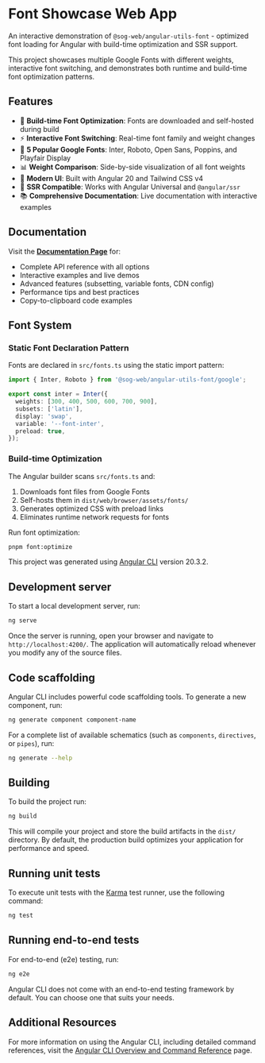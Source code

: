 # Font Showcase Web App

An interactive demonstration of `@sog-web/angular-utils-font` - optimized font loading for Angular with build-time optimization and SSR support.

This project showcases multiple Google Fonts with different weights, interactive font switching, and demonstrates both runtime and build-time font optimization patterns.

## Features

- 🚀 **Build-time Font Optimization**: Fonts are downloaded and self-hosted during build
- ⚡ **Interactive Font Switching**: Real-time font family and weight changes
- 🎨 **5 Popular Google Fonts**: Inter, Roboto, Open Sans, Poppins, and Playfair Display
- 📊 **Weight Comparison**: Side-by-side visualization of all font weights
- 💅 **Modern UI**: Built with Angular 20 and Tailwind CSS v4
- 🔄 **SSR Compatible**: Works with Angular Universal and `@angular/ssr`
- 📚 **Comprehensive Documentation**: Live documentation with interactive examples

## Documentation

Visit the **[Documentation Page](/docs)** for:

- Complete API reference with all options
- Interactive examples and live demos
- Advanced features (subsetting, variable fonts, CDN config)
- Performance tips and best practices
- Copy-to-clipboard code examples

## Font System

### Static Font Declaration Pattern

Fonts are declared in `src/fonts.ts` using the static import pattern:

```typescript
import { Inter, Roboto } from '@sog-web/angular-utils-font/google';

export const inter = Inter({
  weights: [300, 400, 500, 600, 700, 900],
  subsets: ['latin'],
  display: 'swap',
  variable: '--font-inter',
  preload: true,
});
```

### Build-time Optimization

The Angular builder scans `src/fonts.ts` and:

1. Downloads font files from Google Fonts
2. Self-hosts them in `dist/web/browser/assets/fonts/`
3. Generates optimized CSS with preload links
4. Eliminates runtime network requests for fonts

Run font optimization:

```bash
pnpm font:optimize
```

This project was generated using [Angular CLI](https://github.com/angular/angular-cli) version 20.3.2.

## Development server

To start a local development server, run:

```bash
ng serve
```

Once the server is running, open your browser and navigate to `http://localhost:4200/`. The application will automatically reload whenever you modify any of the source files.

## Code scaffolding

Angular CLI includes powerful code scaffolding tools. To generate a new component, run:

```bash
ng generate component component-name
```

For a complete list of available schematics (such as `components`, `directives`, or `pipes`), run:

```bash
ng generate --help
```

## Building

To build the project run:

```bash
ng build
```

This will compile your project and store the build artifacts in the `dist/` directory. By default, the production build optimizes your application for performance and speed.

## Running unit tests

To execute unit tests with the [Karma](https://karma-runner.github.io) test runner, use the following command:

```bash
ng test
```

## Running end-to-end tests

For end-to-end (e2e) testing, run:

```bash
ng e2e
```

Angular CLI does not come with an end-to-end testing framework by default. You can choose one that suits your needs.

## Additional Resources

For more information on using the Angular CLI, including detailed command references, visit the [Angular CLI Overview and Command Reference](https://angular.dev/tools/cli) page.
